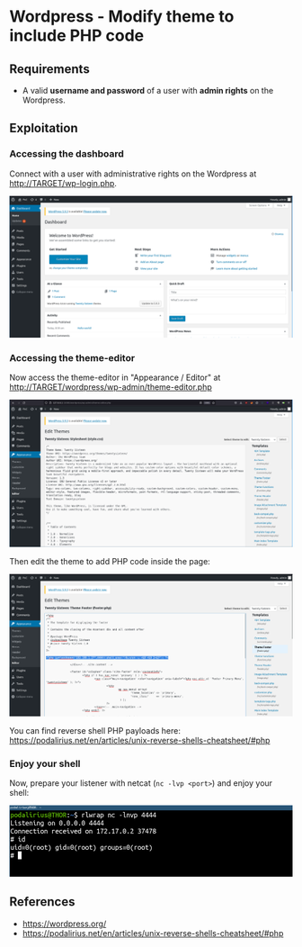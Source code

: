 # Wordpress - Modify theme to include PHP code

## Requirements

 - A valid **username and password** of a user with **admin rights** on the Wordpress.

## Exploitation

### Accessing the dashboard

Connect with a user with administrative rights on the Wordpress at [http://TARGET/wp-login.php](http://TARGET/wp-login.php).

![](./imgs/dashboard.png)

### Accessing the theme-editor

Now access the theme-editor in "Appearance / Editor" at [http://TARGET/wordpress/wp-admin/theme-editor.php](http://TARGET/wordpress/wp-admin/theme-editor.php)

![](./imgs/theme_editor.png)

Then edit the theme to add PHP code inside the page:

![](./imgs/reverse_shell.png)

You can find reverse shell PHP payloads here: https://podalirius.net/en/articles/unix-reverse-shells-cheatsheet/#php

### Enjoy your shell

Now, prepare your listener with netcat (`nc -lvp <port>`) and enjoy your shell:

![](./imgs/reverse_shell_received.png)

## References
 - https://wordpress.org/
 - https://podalirius.net/en/articles/unix-reverse-shells-cheatsheet/#php